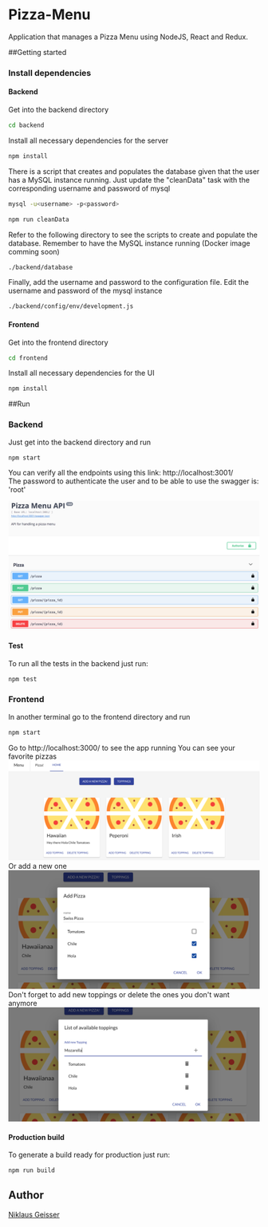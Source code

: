 # Pizza-Menu
Application that manages a Pizza Menu using NodeJS, React and Redux.

##Getting started 
### Install dependencies 
#### Backend 
Get into the backend directory
```bash
cd backend
```

Install all necessary dependencies for the server
```bash
npm install
```
There is a script that creates and populates the database given that the user has a MySQL instance running. 
Just update the "cleanData" task with the corresponding username and password of mysql
```bash
mysql -u<username> -p<password>
```
```bash
npm run cleanData
```
Refer to the following directory to see the scripts to create and populate the database. Remember to have the MySQL instance running (Docker image comming soon)
```bash
./backend/database
```

Finally, add the username and password to the configuration file. Edit the username and password of the mysql instance
```bash
./backend/config/env/development.js
```

#### Frontend 
Get into the frontend directory
```bash
cd frontend
```
Install all necessary dependencies for the UI
```bash
npm install
```

##Run
### Backend 
Just get into the backend directory and run
```bash
npm start
```

You can verify all the endpoints using this link:
http://localhost:3001/ <br />
The password to authenticate the user and to be able to use the swagger is: 'root'

![alt text](images/swagger.png)

#### Test 
To run all the tests in the backend just run:
 ```bash
 npm test
 ```
### Frontend 
In another terminal go to the frontend directory and run

```bash
npm start
```

Go to http://localhost:3000/ to see the app running
You can see your favorite pizzas
![alt text](images/pizza.png)
Or add a new one
![alt text](images/addPizza.png)
Don't forget to add new toppings or delete the ones you don't want anymore 
![alt text](images/toppings.png)
#### Production build 
To generate a build ready for production just run:
 ```bash
 npm run build
 ```

## Author
[Niklaus Geisser](https://github.com/nik1168)
